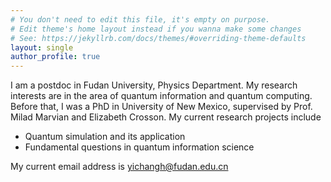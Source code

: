 ```yaml
---
# You don't need to edit this file, it's empty on purpose.
# Edit theme's home layout instead if you wanna make some changes
# See: https://jekyllrb.com/docs/themes/#overriding-theme-defaults
layout: single
author_profile: true
---
```


I am a postdoc in Fudan University, Physics Department. My research interests are in the area of quantum information and quantum computing. Before that, I was a PhD in University of New Mexico, supervised by Prof. Milad Marvian and Elizabeth Crosson. My current research projects include
- Quantum simulation and its application
- Fundamental questions in quantum information science

My current email address is yichangh@fudan.edu.cn
